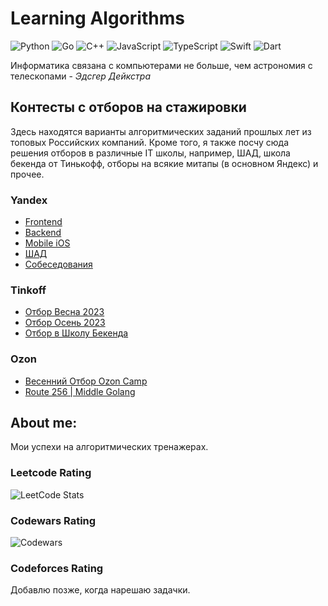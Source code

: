 # Learning Algorithms

![Python](https://img.shields.io/badge/python-3670A0?style=for-the-badge&logo=python&logoColor=ffdd54)
![Go](https://img.shields.io/badge/go-%2300ADD8.svg?style=for-the-badge&logo=go&logoColor=white)
![C++](https://img.shields.io/badge/c++-%2300599C.svg?style=for-the-badge&logo=c%2B%2B&logoColor=white)
![JavaScript](https://img.shields.io/badge/javascript-%23323330.svg?style=for-the-badge&logo=javascript&logoColor=%23F7DF1E)
![TypeScript](https://img.shields.io/badge/typescript-%23007ACC.svg?style=for-the-badge&logo=typescript&logoColor=white)
![Swift](https://img.shields.io/badge/swift-F54A2A?style=for-the-badge&logo=swift&logoColor=white)
![Dart](https://img.shields.io/badge/dart-%230175C2.svg?style=for-the-badge&logo=dart&logoColor=white)

Информатика связана с компьютерами не больше, чем астрономия с телескопами - _Эдсгер Дейкстра_

## Контесты с отборов на стажировки

Здесь находятся варианты алгоритмических заданий прошлых лет из топовых Российских компаний. Кроме того, я также посчу сюда решения отборов в различные IT школы, например, ШАД, школа бекенда от Тинькофф, отборы на всякие митапы (в основном Яндекс) и прочее.

### Yandex

- [Frontend](https://github.com/NikolaySimakov/algorithms/tree/main/internships/yandex/frontend)
- [Backend](https://github.com/NikolaySimakov/algorithms/tree/main/internships/yandex/backend)
- [Mobile iOS](https://github.com/NikolaySimakov/algorithms/tree/main/internships/yandex/mobile)
- [ШАД](https://github.com/NikolaySimakov/algorithms/tree/main/internships/yandex/shad)
- [Собеседования](https://github.com/NikolaySimakov/algorithms/tree/main/internships/yandex/interviews)

### Tinkoff

- [Отбор Весна 2023](https://github.com/NikolaySimakov/algorithms/tree/main/internships/tinkoff/summer2023)
- [Отбор Осень 2023](https://github.com/NikolaySimakov/algorithms/tree/main/internships/tinkoff/autumn2023)
- [Отбор в Школу Бекенда](https://github.com/NikolaySimakov/algorithms/tree/main/internships/tinkoff/backend-school)

### Ozon

- [Весенний Отбор Ozon Camp](https://github.com/NikolaySimakov/algorithms/tree/main/internships/ozon/internship_2023)
- [Route 256 | Middle Golang](https://github.com/NikolaySimakov/algorithms/tree/main/internships/ozon/route256)

## About me:

Мои успехи на алгоритмических тренажерах.

### Leetcode Rating
![LeetCode Stats](https://leetcard.jacoblin.cool/Haga1?theme=light&font=Red%20Hat%20Text&ext=activity)

### Codewars Rating

![Codewars](https://www.codewars.com/users/NikolaySimakov/badges/large)

### Codeforces Rating

Добавлю позже, когда нарешаю задачки.